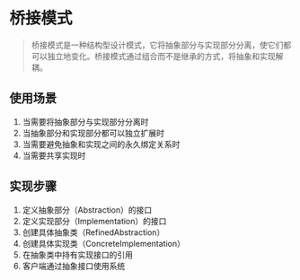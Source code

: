 # 桥接模式
> 桥接模式是一种结构型设计模式，它将抽象部分与实现部分分离，使它们都可以独立地变化。桥接模式通过组合而不是继承的方式，将抽象和实现解耦。

## 使用场景
1. 当需要将抽象部分与实现部分分离时
2. 当抽象部分和实现部分都可以独立扩展时
3. 当需要避免抽象和实现之间的永久绑定关系时
4. 当需要共享实现时

## 实现步骤
1. 定义抽象部分（Abstraction）的接口
2. 定义实现部分（Implementation）的接口
3. 创建具体抽象类（RefinedAbstraction）
4. 创建具体实现类（ConcreteImplementation）
5. 在抽象类中持有实现接口的引用
6. 客户端通过抽象接口使用系统 